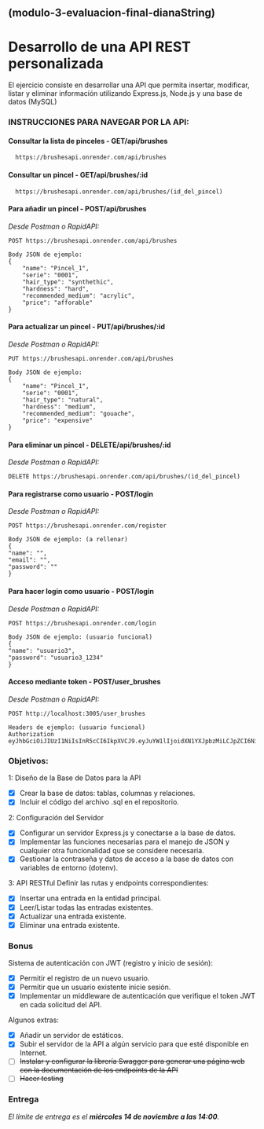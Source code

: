 ## (modulo-3-evaluacion-final-dianaString)

# Desarrollo de una API REST personalizada
El ejercicio consiste en desarrollar una API que permita insertar, modificar, listar y eliminar información utilizando Express.js, Node.js y una base de datos (MySQL)

### INSTRUCCIONES PARA NAVEGAR POR LA API:

#### Consultar la lista de pinceles - GET/api/brushes
      https://brushesapi.onrender.com/api/brushes 
#### Consultar un pincel - GET/api/brushes/:id
      https://brushesapi.onrender.com/api/brushes/(id_del_pincel)
#### Para añadir un pincel - POST/api/brushes
*Desde Postman o RapidAPI:*
    
    POST https://brushesapi.onrender.com/api/brushes

    Body JSON de ejemplo:
    {
        "name": "Pincel_1",
        "serie": "0001",
        "hair_type": "synthethic",
        "hardness": "hard",
        "recommended_medium": "acrylic",
        "price": "afforable"
    } 

#### Para actualizar un pincel - PUT/api/brushes/:id
*Desde Postman o RapidAPI:*

    PUT https://brushesapi.onrender.com/api/brushes

    Body JSON de ejemplo:
    {
        "name": "Pincel_1",
        "serie": "0001",
        "hair_type": "natural",
        "hardness": "medium",
        "recommended_medium": "gouache",
        "price": "expensive"
    } 
#### Para eliminar un pincel - DELETE/api/brushes/:id
*Desde Postman o RapidAPI:*

    DELETE https://brushesapi.onrender.com/api/brushes/(id_del_pincel)

#### Para registrarse como usuario - POST/login
*Desde Postman o RapidAPI:*

    POST https://brushesapi.onrender.com/register

    Body JSON de ejemplo: (a rellenar)
    {
    "name": "",
    "email": "",
    "password": ""
    }

#### Para hacer login como usuario - POST/login
*Desde Postman o RapidAPI:*

    POST https://brushesapi.onrender.com/login

    Body JSON de ejemplo: (usuario funcional)
    {
    "name": "usuario3",
    "password": "usuario3_1234"
    }

#### Acceso mediante token - POST/user_brushes
*Desde Postman o RapidAPI:*

    POST http://localhost:3005/user_brushes

    Headers de ejemplo: (usuario funcional)
    Authorization eyJhbGciOiJIUzI1NiIsInR5cCI6IkpXVCJ9.eyJuYW1lIjoidXN1YXJpbzMiLCJpZCI6NiwiaWF0IjoxNzAwMDUzOTU2LCJleHAiOjE3MDAwNTc1NTZ9.7KJ1xTCLyJBUFp56mrRnkD7h40HAfggL2TYAPxFr02o

### Objetivos:

1: Diseño de la Base de Datos para la API

- [X] Crear la base de datos: tablas, columnas y relaciones. 
- [X] Incluir el código del archivo .sql en el repositorio.

2: Configuración del Servidor

- [X] Configurar un servidor Express.js y conectarse a la base de datos.
- [X] Implementar las funciones necesarias para el manejo de JSON y cualquier otra funcionalidad que se considere necesaria.
- [X] Gestionar la contraseña y datos de acceso a la base de
datos con variables de entorno (dotenv).

3: API RESTful
Definir las rutas y endpoints correspondientes:
- [X] Insertar una entrada en la entidad principal.
- [X] Leer/Listar todas las entradas existentes.
- [X] Actualizar una entrada existente.
- [X] Eliminar una entrada existente.

### Bonus

Sistema de autenticación con JWT (registro y inicio de sesión):
- [X] Permitir el registro de un nuevo usuario.
- [X] Permitir que un usuario existente inicie sesión.
- [X] Implementar un middleware de autenticación que verifique el token JWT en cada solicitud del API.

Algunos extras:

- [X] Añadir un servidor de estáticos.
- [X] Subir el servidor de la API a algún servicio para que esté disponible en Internet.
- [ ] ~~Instalar y configurar la librería Swagger para generar una página web con la documentación de los endpoints de la API~~
- [ ] ~~Hacer testing~~

### Entrega
*El límite de entrega es el **miércoles 14 de noviembre a las 14:00**.*


<br>
